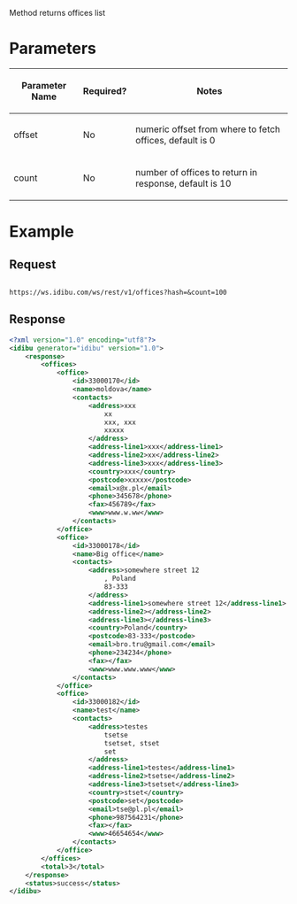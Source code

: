 <p>Method returns offices list</p>
<h1>
	Parameters</h1>
<table cellpadding="2" cellspacing="0" class="t1" width="1084.0">
	<thead>
		<tr>
			<th class="td1" scope="col" valign="middle">
				<p class="p1"><b>Parameter Name</b></p>
			</th>
			<th class="td2" scope="col" valign="middle">
				<p class="p1"><b>Required?</b></p>
			</th>
			<th class="td3" scope="col" valign="middle">
				<p class="p1"><b>Notes</b></p>
			</th>
		</tr>
	</thead>
	<tbody>
		<tr>
			<td class="td1" valign="middle">
				<p class="p2">offset</p>
			</td>
			<td class="td2" valign="middle">
				<p class="p2">No</p>
			</td>
			<td class="td3" valign="middle">
				<p class="p2">numeric offset from where to fetch offices, default is 0</p>
			</td>
		</tr>
		<tr>
			<td class="td1" valign="middle">
				<p class="p2">count</p>
			</td>
			<td class="td2" valign="middle">
				<p class="p2">No</p>
			</td>
			<td class="td3" valign="middle">
				<p class="p2">number of offices to return in response, default is 10</p>
			</td>
		</tr>
	</tbody>
</table>
<h1>
	Example</h1>
<h2>
	Request</h2>
<pre>
<code>
https://ws.idibu.com/ws/rest/v1/offices?hash=<your hash>&count=100
</code></pre>
<h2>
	Response</h2>

```xml
<?xml version="1.0" encoding="utf8"?>
<idibu generator="idibu" version="1.0">
    <response>
        <offices>
            <office>
                <id>33000170</id>
                <name>moldova</name>
                <contacts>
                    <address>xxx
                        xx
                        xxx, xxx
                        xxxxx
                    </address>
                    <address-line1>xxx</address-line1>
                    <address-line2>xx</address-line2>
                    <address-line3>xxx</address-line3>
                    <country>xxx</country>
                    <postcode>xxxxx</postcode>
                    <email>x@x.pl</email>
                    <phone>345678</phone>
                    <fax>456789</fax>
                    <www>www.w.ww</www>
                </contacts>
            </office>
            <office>
                <id>33000178</id>
                <name>Big office</name>
                <contacts>
                    <address>somewhere street 12
                        , Poland
                        83-333
                    </address>
                    <address-line1>somewhere street 12</address-line1>
                    <address-line2></address-line2>
                    <address-line3></address-line3>
                    <country>Poland</country>
                    <postcode>83-333</postcode>
                    <email>bro.tru@gmail.com</email>
                    <phone>234234</phone>
                    <fax></fax>
                    <www>www.www.www</www>
                </contacts>
            </office>
            <office>
                <id>33000182</id>
                <name>test</name>
                <contacts>
                    <address>testes
                        tsetse
                        tsetset, stset
                        set
                    </address>
                    <address-line1>testes</address-line1>
                    <address-line2>tsetse</address-line2>
                    <address-line3>tsetset</address-line3>
                    <country>stset</country>
                    <postcode>set</postcode>
                    <email>tse@pl.pl</email>
                    <phone>987564231</phone>
                    <fax></fax>
                    <www>46654654</www>
                </contacts>
            </office>
        </offices>
        <total>3</total>
    </response>
    <status>success</status>
</idibu>
```

